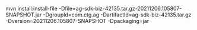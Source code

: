 

mvn install:install-file -Dfile=ag-sdk-biz-42135.tar.gz-20211206.105807-SNAPSHOT.jar -DgroupId=com.ctg.ag -DartifactId=ag-sdk-biz-42135.tar.gz -Dversion=20211206.105807-SNAPSHOT -Dpackaging=jar